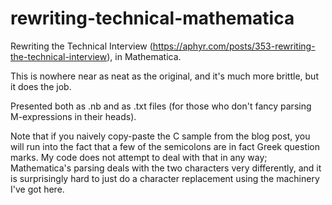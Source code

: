 # rewriting-technical-mathematica
Rewriting the Technical Interview (https://aphyr.com/posts/353-rewriting-the-technical-interview), in Mathematica.

This is nowhere near as neat as the original, and it's much more brittle, but it does the job.

Presented both as .nb and as .txt files (for those who don't fancy parsing M-expressions in their heads).

Note that if you naively copy-paste the C sample from the blog post, you will run into the fact that a few of the semicolons are in fact Greek question marks. My code does not attempt to deal with that in any way; Mathematica's parsing deals with the two characters very differently, and it is surprisingly hard to just do a character replacement using the machinery I've got here.
